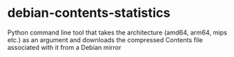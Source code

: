 # debian-contents-statistics
Python command line tool that takes the architecture (amd64, arm64, mips etc.) as an argument and downloads the compressed Contents file associated with it from a Debian mirror
